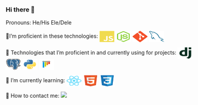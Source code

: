 ### Hi there 👋
Pronouns: He/His Ele/Dele

🦉I’m proficient in these technologies:
<img align="center" alt="Js" title="JavaScript" height="30" width="40" src="https://raw.githubusercontent.com/devicons/devicon/master/icons/javascript/javascript-plain.svg">
<img align="center" alt="Node" title="NodeJS" height="30" width="40" src="https://raw.githubusercontent.com/devicons/devicon/master/icons/nodejs/nodejs-original.svg">
<img align="center" alt="Git" title="Git" height="30" width="40" src="https://raw.githubusercontent.com/devicons/devicon/master/icons/git/git-original.svg">
<img align="center" alt="Mysql" title="Mysql" height="30" width="40" src="https://raw.githubusercontent.com/devicons/devicon/1119b9f84c0290e0f0b38982099a2bd027a48bf1/icons/mysql/mysql-original.svg">

🔭 Technologies that I’m proficient in and currently using for projects:
<img align="center" alt="Dj" title="Django" height="30" width="40" src="https://raw.githubusercontent.com/devicons/devicon/1119b9f84c0290e0f0b38982099a2bd027a48bf1/icons/django/django-plain.svg">
<img align="center" alt="Psql" title="Postgres" height="30" width="40" src="https://raw.githubusercontent.com/devicons/devicon/1119b9f84c0290e0f0b38982099a2bd027a48bf1/icons/postgresql/postgresql-original.svg">
<img align="center" alt="Py" title="Python" height="30" width="40" src="https://raw.githubusercontent.com/devicons/devicon/1119b9f84c0290e0f0b38982099a2bd027a48bf1/icons/python/python-original.svg">
<img align="center" alt="Pytest" title="Pytest" height="30" width="40" src="https://raw.githubusercontent.com/devicons/devicon/1119b9f84c0290e0f0b38982099a2bd027a48bf1/icons/pytest/pytest-original.svg">

🌱 I’m currently learning:
<img align="center" alt="React" title="ReactJS" height="30" width="40" src="https://raw.githubusercontent.com/devicons/devicon/master/icons/react/react-original.svg">
<img align="center" alt="Html" title="Html" height="30" width="40" src="https://raw.githubusercontent.com/devicons/devicon/master/icons/html5/html5-original.svg">
<img align="center" alt="Css" title="Css" height="30" width="40" src="https://raw.githubusercontent.com/devicons/devicon/master/icons/css3/css3-original.svg">

💬 How to contact me:
<a href = "mailto:cwilkersantana@gmail.com"><img src="https://img.shields.io/badge/-Gmail-%23333?style=for-the-badge&logo=gmail&logoColor=white" target="_blank"></a>
